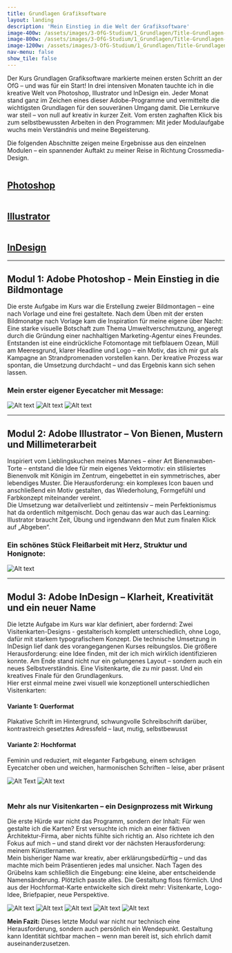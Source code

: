 ```yaml
---
title: Grundlagen Grafiksoftware
layout: landing
description: 'Mein Einstieg in die Welt der Grafiksoftware'
image-400w: /assets/images/3-OfG-Studium/1_Grundlagen/Title-Grundlagen-400w.jpg
image-800w: /assets/images/3-OfG-Studium/1_Grundlagen/Title-Grundlagen-800w.jpg
image-1200w: /assets/images/3-OfG-Studium/1_Grundlagen/Title-Grundlagen-1200w.jpg
nav-menu: false
show_tile: false
---
```


<div id="main">
  <div class="inner">

  <!-- One -->
  <section id="Einleitung Grundlagen Grafiksoftware">
    <p>Der Kurs Grundlagen Grafiksoftware markierte meinen ersten Schritt an der OfG – und was für ein Start! In drei intensiven Monaten tauchte ich in die kreative Welt von Photoshop, Illustrator und InDesign ein. Jeder Monat stand ganz im Zeichen eines dieser Adobe-Programme und vermittelte die wichtigsten Grundlagen für den souveränen Umgang damit. Die Lernkurve war steil – von null auf kreativ in kurzer Zeit. Vom ersten zaghaften Klick bis zum selbstbewussten Arbeiten in den Programmen: Mit jeder Modulaufgabe wuchs mein Verständnis und meine Begeisterung.</p>
    <p>Die folgenden Abschnitte zeigen meine Ergebnisse aus den einzelnen Modulen – ein spannender Auftakt zu meiner Reise in Richtung Crossmedia-Design.</p>
  </section>

  <!-- Two -->
  <section class="bricks">
    <article class="style1">
      <span class="image">
        <img 
            src="{% link assets/images/3-OfG-Studium/1_Grundlagen/Grundlagen_Modul-01-375w.jpg %}"
            alt=""
        >
      </span>
      <a href="#modul-1">
        <h2>Photoshop</h2>
      </a>
    </article>
    <article class="style2">
      <span class="image">
        <img 
            src="{% link assets/images/3-OfG-Studium/1_Grundlagen/Grundlagen_Modul-02-375w.jpg %}"
            alt=""
        >
      </span>
      <a href="#modul-2">
        <h2>Illustrator</h2>
        <div class="content">			</div>
      </a>
    </article>
    <article class="style3">
      <span class="image">
        <img 
            src="{% link assets/images/3-OfG-Studium/1_Grundlagen/Grundlagen_Modul-03-375w.jpg %}"
            alt=""
        >
      </span>
      <a href="#modul-3">
        <h2>InDesign</h2>
      </a>
    </article>
  </section>
  <hr />

  <!-- Three -->
  <section id="modul-1" class="anchor">
    <h2>Modul 1: Adobe Photoshop - Mein Einstieg in die Bildmontage</h2>
    <p>Die erste Aufgabe im Kurs war die Erstellung zweier Bildmontagen – eine nach Vorlage und eine frei gestaltete. Nach dem Üben mit der ersten Bildmonatge nach Vorlage kam die Inspiration für meine eigene über Nacht: Eine starke visuelle Botschaft zum Thema Umweltverschmutzung, angeregt durch die Gründung einer nachhaltigen Marketing-Agentur eines Freundes.<br>Entstanden ist eine eindrückliche Fotomontage mit tiefblauem Ozean, Müll am Meeresgrund, klarer Headline und Logo – ein Motiv, das ich mir gut als Kampagne an Strandpromenaden vorstellen kann. Der kreative Prozess war spontan, die Umsetzung durchdacht – und das Ergebnis kann sich sehen lassen.</p>
    <h3 style="text-align: left;">Mein erster eigener Eyecatcher mit Message:</h3>
      <glider-gallery lightbox-id="Grundlagen Photoshop">
          <img 
            alt="Alt text" 
            src="{% link /assets/images/3-OfG-Studium/1_Grundlagen/Grundlagen_Modul-01_Bildmontage-OzeanMuell-1200w.jpg %}" 
            srcset="
                {% link /assets/images/3-OfG-Studium/1_Grundlagen/Grundlagen_Modul-01_Bildmontage-OzeanMuell-100w.jpg %} 100w
                , {% link /assets/images/3-OfG-Studium/1_Grundlagen/Grundlagen_Modul-01_Bildmontage-OzeanMuell-400w.jpg %} 400w
                , {% link /assets/images/3-OfG-Studium/1_Grundlagen/Grundlagen_Modul-01_Bildmontage-OzeanMuell-800w.jpg %} 800w
                , {% link /assets/images/3-OfG-Studium/1_Grundlagen/Grundlagen_Modul-01_Bildmontage-OzeanMuell-1200w.jpg %} 1200w
            "
            sizes="80vw"
          />
          <img 
            alt="Alt text" 
            title="Credits: 
            Ozean - Unsplash.de Christopher Politano
            Strand mit Müll - Unsplash.de Cristian Palmer
            Logo - Iconfinder.com Planet Earth"
            src="{% link /assets/images/3-OfG-Studium/1_Grundlagen/Grundlagen_Modul-01_Bild-und-Montage-OzeanMuell-1200w.jpg %}" 
            srcset="
                {% link /assets/images/3-OfG-Studium/1_Grundlagen/Grundlagen_Modul-01_Bild-und-Montage-OzeanMuell-100w.jpg %} 100w
                , {% link /assets/images/3-OfG-Studium/1_Grundlagen/Grundlagen_Modul-01_Bild-und-Montage-OzeanMuell-400w.jpg %} 400w
                , {% link /assets/images/3-OfG-Studium/1_Grundlagen/Grundlagen_Modul-01_Bild-und-Montage-OzeanMuell-800w.jpg %} 800w
                , {% link /assets/images/3-OfG-Studium/1_Grundlagen/Grundlagen_Modul-01_Bild-und-Montage-OzeanMuell-1200w.jpg %} 1200w
            "
            sizes="80vw"
          />
          <img 
            alt="Alt text" 
            src="{% link /assets/images/3-OfG-Studium/1_Grundlagen/Grundlagen_Modul-01_Bildmontage-OzeanMuell-Mockup-1200w.jpg %}" 
            srcset="
                {% link /assets/images/3-OfG-Studium/1_Grundlagen/Grundlagen_Modul-01_Bildmontage-OzeanMuell-Mockup-100w.jpg %} 100w
                , {% link /assets/images/3-OfG-Studium/1_Grundlagen/Grundlagen_Modul-01_Bildmontage-OzeanMuell-Mockup-400w.jpg %} 400w
                , {% link /assets/images/3-OfG-Studium/1_Grundlagen/Grundlagen_Modul-01_Bildmontage-OzeanMuell-Mockup-800w.jpg %} 800w
                , {% link /assets/images/3-OfG-Studium/1_Grundlagen/Grundlagen_Modul-01_Bildmontage-OzeanMuell-Mockup-1200w.jpg %} 1200w
            "
            sizes="80vw"
          />
      </glider-gallery>
  </section>

  <hr />

  <!-- Four -->
  <section id="modul-2" class="anchor">
    <h2>Modul 2: Adobe Illustrator – Von Bienen, Mustern und Millimeterarbeit</h2>
    <p>Inspiriert vom Lieblingskuchen meines Mannes – einer Art Bienenwaben-Torte – entstand die Idee für mein eigenes Vektormotiv: ein stilisiertes Bienenvolk mit Königin im Zentrum, eingebettet in ein symmetrisches, aber lebendiges Muster. Die Herausforderung: ein komplexes Icon bauen und anschließend ein Motiv gestalten, das Wiederholung, Formgefühl und Farbkonzept miteinander vereint.<br>Die Umsetzung war detailverliebt und zeitintensiv – mein Perfektionismus hat da ordentlich mitgemischt. Doch genau das war auch das Learning: Illustrator braucht Zeit, Übung und irgendwann den Mut zum finalen Klick auf „Abgeben“.</p>
    <h3 style="text-align: left;">Ein schönes Stück Fleißarbeit mit Herz, Struktur und Honignote:</h3>
    <img
        alt="Alt text" 
        src="{% link /assets/images/3-OfG-Studium/1_Grundlagen/Grundlagen_Modul-02_Vektor-Biene-Mockup-1200w.jpg %}" 
        srcset="
            {% link /assets/images/3-OfG-Studium/1_Grundlagen/Grundlagen_Modul-02_Vektor-Biene-Mockup-100w.jpg %} 100w
            , {% link /assets/images/3-OfG-Studium/1_Grundlagen/Grundlagen_Modul-02_Vektor-Biene-Mockup-400w.jpg %} 400w
            , {% link /assets/images/3-OfG-Studium/1_Grundlagen/Grundlagen_Modul-02_Vektor-Biene-Mockup-800w.jpg %} 800w
            , {% link /assets/images/3-OfG-Studium/1_Grundlagen/Grundlagen_Modul-02_Vektor-Biene-Mockup-1200w.jpg %} 1200w
        "
        sizes="80vw"
        class="image image__center" 
      />
  </section>

  <hr />

  <!-- Five -->
  <section id="modul-3" class="anchor">
    <h2>Modul 3: Adobe InDesign – Klarheit, Kreativität und ein neuer Name</h2>
    <p>Die letzte Aufgabe im Kurs war klar definiert, aber fordernd: Zwei Visitenkarten-Designs - gestalterisch komplett unterschiedlich, ohne Logo, dafür mit starkem typografischem Konzept. Die technische Umsetzung in InDesign lief dank des vorangegangenen Kurses reibungslos. Die größere Herausforderung: eine Idee finden, mit der ich mich wirklich identifizieren konnte. Am Ende stand nicht nur ein gelungenes Layout – sondern auch ein neues Selbstverständnis. Eine Visitenkarte, die zu mir passt. Und ein kreatives Finale für den Grundlagenkurs.<br>Hier erst einmal meine zwei visuell wie konzeptionell unterschiedlichen Visitenkarten:</p>
    <div class="row">
      <div class="6u 12u$(medium)">
        <h4>Variante 1: Querformat</h4>
        <p>Plakative Schrift im Hintergrund, schwungvolle Schreibschrift darüber, kontrastreich gesetztes Adressfeld – laut, mutig, selbstbewusst</p>
      </div>
      <div class="6u 12u$(medium)">
        <h4>Variante 2: Hochformat</h4>
        <p>Feminin und reduziert, mit eleganter Farbgebung, einem schrägen Eyecatcher oben und weichen, harmonischen Schriften – leise, aber präsent</p>
      </div>
    </div>
    <image-compare class="image image__center" data-position="center center">
        <img 
          slot="image-1" 
          alt="Alt Text" 
          src="{% link /assets/images/3-OfG-Studium/1_Grundlagen/Grundlagen_Modul-03_Visitenkarte-Version1-1200w.jpg %}"
          srcset="
            {% link /assets/images/3-OfG-Studium/1_Grundlagen/Grundlagen_Modul-03_Visitenkarte-Version1-100w.jpg %} 100w
            , {% link /assets/images/3-OfG-Studium/1_Grundlagen/Grundlagen_Modul-03_Visitenkarte-Version1-400w.jpg %} 400w
            , {% link /assets/images/3-OfG-Studium/1_Grundlagen/Grundlagen_Modul-03_Visitenkarte-Version1-800w.jpg %} 800w
            , {% link /assets/images/3-OfG-Studium/1_Grundlagen/Grundlagen_Modul-03_Visitenkarte-Version1-1200w.jpg %} 1200w
          "
          sizes="50vw"
        />
        <img 
          slot="image-2" 
          alt="Alt text" 
          src="{% link /assets/images/3-OfG-Studium/1_Grundlagen/Grundlagen_Modul-03_Visitenkarte-Version2-1200w.jpg %}"
          srcset="
            {% link /assets/images/3-OfG-Studium/1_Grundlagen/Grundlagen_Modul-03_Visitenkarte-Version2-100w.jpg %} 100w
            , {% link /assets/images/3-OfG-Studium/1_Grundlagen/Grundlagen_Modul-03_Visitenkarte-Version2-400w.jpg %} 400w
            , {% link /assets/images/3-OfG-Studium/1_Grundlagen/Grundlagen_Modul-03_Visitenkarte-Version2-800w.jpg %} 800w
            , {% link /assets/images/3-OfG-Studium/1_Grundlagen/Grundlagen_Modul-03_Visitenkarte-Version2-1200w.jpg %} 1200w
          "
          sizes="50vw"
        />
    </image-compare>
    <br>
    <br>
      <h3>Mehr als nur Visitenkarten – ein Designprozess mit Wirkung</h3>
      <p>Die erste Hürde war nicht das Programm, sondern der Inhalt: Für wen gestalte ich die Karten? Erst versuchte ich mich an einer fiktiven Architektur-Firma, aber nichts fühlte sich richtig an. Also richtete ich den Fokus auf mich – und stand direkt vor der nächsten Herausforderung: meinem Künstlernamen.<br>Mein bisheriger Name war kreativ, aber erklärungsbedürftig – und das machte mich beim Präsentieren jedes mal unsicher. Nach Tagen des Grübelns kam schließlich die Eingebung: eine kleine, aber entscheidende Namensänderung. Plötzlich passte alles. Die Gestaltung floss förmlich. Und aus der Hochformat-Karte entwickelte sich direkt mehr: Visitenkarte, Logo-Idee, Briefpapier, neue Perspektive.</p>
      <glider-gallery lightbox-id="visitenkarten" per-view-max="4">
          <img 
            alt="Alt text" 
            src="{% link /assets/images/3-OfG-Studium/1_Grundlagen/Grundlagen_Modul-03_Visitenkarte-Mockup-Version2-1200w.jpg %}" 
            srcset="
                {% link /assets/images/3-OfG-Studium/1_Grundlagen/Grundlagen_Modul-03_Visitenkarte-Mockup-Version2-100w.jpg %} 100w
                , {% link /assets/images/3-OfG-Studium/1_Grundlagen/Grundlagen_Modul-03_Visitenkarte-Mockup-Version2-400w.jpg %} 400w
                , {% link /assets/images/3-OfG-Studium/1_Grundlagen/Grundlagen_Modul-03_Visitenkarte-Mockup-Version2-800w.jpg %} 800w
                , {% link /assets/images/3-OfG-Studium/1_Grundlagen/Grundlagen_Modul-03_Visitenkarte-Mockup-Version2-1200w.jpg %} 1200w
            "
            sizes="80vw"
          />
          <img 
            alt="Alt text" 
            src="{% link /assets/images/3-OfG-Studium/1_Grundlagen/Grundlagen_Modul-03_Logo-Sticker-Version1-1200w.jpg %}" 
            srcset="
                {% link /assets/images/3-OfG-Studium/1_Grundlagen/Grundlagen_Modul-03_Logo-Sticker-Version1-100w.jpg %} 100w
                , {% link /assets/images/3-OfG-Studium/1_Grundlagen/Grundlagen_Modul-03_Logo-Sticker-Version1-400w.jpg %} 400w
                , {% link /assets/images/3-OfG-Studium/1_Grundlagen/Grundlagen_Modul-03_Logo-Sticker-Version1-800w.jpg %} 800w
                , {% link /assets/images/3-OfG-Studium/1_Grundlagen/Grundlagen_Modul-03_Logo-Sticker-Version1-1200w.jpg %} 1200w
            "
            sizes="80vw"
          />
          <img 
            alt="Alt text" 
            src="{% link /assets/images/3-OfG-Studium/1_Grundlagen/Grundlagen_Modul-03_Logo-Notizbuch-1200w.jpg %}" 
            srcset="
                {% link /assets/images/3-OfG-Studium/1_Grundlagen/Grundlagen_Modul-03_Logo-Notizbuch-100w.jpg %} 100w
                , {% link /assets/images/3-OfG-Studium/1_Grundlagen/Grundlagen_Modul-03_Logo-Notizbuch-400w.jpg %} 400w
                , {% link /assets/images/3-OfG-Studium/1_Grundlagen/Grundlagen_Modul-03_Logo-Notizbuch-800w.jpg %} 800w
                , {% link /assets/images/3-OfG-Studium/1_Grundlagen/Grundlagen_Modul-03_Logo-Notizbuch-1200w.jpg %} 1200w
            "
            sizes="80vw"
          />
          <img 
            alt="Alt text" 
            src="{% link /assets/images/3-OfG-Studium/1_Grundlagen/Grundlagen_Modul-03_Logo-Sticker-Version2-1200w.jpg %}" 
            srcset="
                {% link /assets/images/3-OfG-Studium/1_Grundlagen/Grundlagen_Modul-03_Logo-Sticker-Version2-100w.jpg %} 100w
                , {% link /assets/images/3-OfG-Studium/1_Grundlagen/Grundlagen_Modul-03_Logo-Sticker-Version2-400w.jpg %} 400w
                , {% link /assets/images/3-OfG-Studium/1_Grundlagen/Grundlagen_Modul-03_Logo-Sticker-Version2-800w.jpg %} 800w
                , {% link /assets/images/3-OfG-Studium/1_Grundlagen/Grundlagen_Modul-03_Logo-Sticker-Version2-1200w.jpg %} 1200w
            "
            sizes="80vw"
          />
          <img 
            alt="Alt text" 
            src="{% link /assets/images/3-OfG-Studium/1_Grundlagen/Grundlagen_Modul-03_Briefpapier-Mockup2-1200w.jpg %}" 
            srcset="
                {% link /assets/images/3-OfG-Studium/1_Grundlagen/Grundlagen_Modul-03_Briefpapier-Mockup2-100w.jpg %} 100w
                , {% link /assets/images/3-OfG-Studium/1_Grundlagen/Grundlagen_Modul-03_Briefpapier-Mockup2-400w.jpg %} 400w
                , {% link /assets/images/3-OfG-Studium/1_Grundlagen/Grundlagen_Modul-03_Briefpapier-Mockup2-800w.jpg %} 800w
                , {% link /assets/images/3-OfG-Studium/1_Grundlagen/Grundlagen_Modul-03_Briefpapier-Mockup2-1200w.jpg %} 1200w
            "
            sizes="80vw"
          />
      </glider-gallery>
      <br>
      <p><strong>Mein Fazit:</strong> Dieses letzte Modul war nicht nur technisch eine Herausforderung, sondern auch persönlich ein Wendepunkt. Gestaltung kann Identität sichtbar machen – wenn man bereit ist, sich ehrlich damit auseinanderzusetzen.</p>
  </section>
</div>
